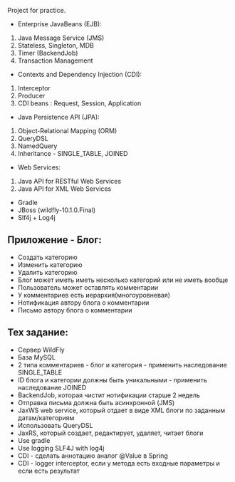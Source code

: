 Project for practice.

* Enterprise JavaBeans (EJB):
1. Java Message Service (JMS)
2. Stateless, Singleton, MDB 
3. Timer (BackendJob)
4. Transaction Management
* Contexts and Dependency Injection (CDI):
1. Interceptor
2. Producer
3. CDI beans : Request, Session, Application 
* Java Persistence API (JPA):
1. Object-Relational Mapping (ORM)
2. QueryDSL
3. NamedQuery
4. Inheritance - SINGLE_TABLE, JOINED
* Web Services:
1. Java API for RESTful Web Services
2. Java API for XML Web Services
* Gradle
* JBoss (wildfly-10.1.0.Final)
* Slf4j + Log4j

Приложение - Блог:
------------------
- Создать категорию
- Изменить категорию
- Удалить категорию
- Блог может иметь иметь несколько категорий или не иметь вообще
- Пользователь может оставлять комментарии
- У комментариев есть иерархия(многоуровневая)
- Нотификация автору блога о комментарии
- Письмо автору блога о комментарии

Тех задание:
------------
- Сервер WildFly
- База MySQL
- 2 типа комментариев - блог и категория - применить наследование SINGLE_TABLE
- ID блога и категории должны быть уникальными - применить наследование JOINED
- BackendJob, которая чистит нотификации старше 2 недель 
- Отправка письма должна быть асинхронной (JMS)
- JaxWS web service, который отдает в виде XML блоги по заданным датам/категориям
- Использовать QueryDSL
- JaxRS, который создает, редактирует, удаляет, читает блоги
- Use gradle
- Use logging SLF4J with log4j
- CDI - сделать аннотацию аналог @Value в Spring
- CDI - logger interceptor, если у метода есть входные параметры и если есть результат